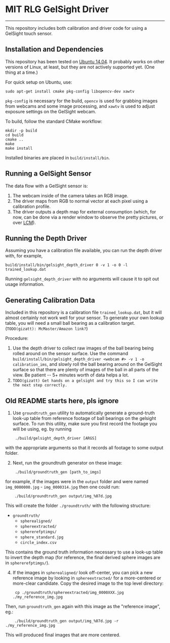 # MIT RLG GelSight Driver #

--------------------

This repository includes both calibration and driver code for using
a GelSight touch sensor.

## Installation and Dependencies ##

This repository has been tested on 
[Ubuntu 14.04](https://travis-ci.org/gizatt/gelsight_driver). It probably
works on other versions of Linux, at least, but they are not actively
supported yet. (One thing at a time.)

For quick setup on Ubuntu, use:

```
sudo apt-get install cmake pkg-config libopencv-dev xawtv
```

`pkg-config` is necessary for the build, `opencv` is used for grabbing
images from webcams and some image processing, and `xawtv` is used to
adjust exposure settings on the GelSight webcam.

To build, follow the standard CMake workflow:
```
mkdir -p build
cd build
cmake ..
make
make install
```

Installed binaries are placed in `build/install/bin`.

## Running a GelSight Sensor ##

The data flow with a GelSight sensor is:
1) The webcam inside of the camera takes an RGB image.
2) The driver maps from RGB to normal vector at each pixel using a calibration
profile.
3) The driver outputs a depth map for external consumption (which, for now,
can be done via a render window to observe the pretty pictures, or over
[LCM](https://lcm-proj.github.io/)).

## Running the Depth Driver ##

Assuming you have a calibration file available, you can run the
depth driver with, for example,

```build/install/bin/gelsight_depth_driver 0 -v 1 -o 0 -l trained_lookup.dat```

Running `gelsight_depth_driver` with no arguments will cause it to spit out
usage information.


## Generating Calibration Data ##

Included in this repository is a calibration file `trained_lookup.dat`, but
it will almost certainly not work well for your sensor. To generate your
own lookup table, you will need a small ball bearing as a calibration target.
(`TODO(gizatt): McMaster/Amazon link?`)

Procedure:
1. Use the depth driver to collect raw images of the ball bearing being
rolled around on the sensor surface. Use the command
```build/install/bin/gelsight_depth_driver <webcam #> -v 1 -o calibration_ims```,
and slowly roll the ball bearing around on the GelSight surface so that there are
plenty of images of the ball in all parts of the view. Be patient -- 5+ minutes
worth of data helps a lot.
2. `TODO(gizatt) Get hands on a gelsight and try this so I can write the next step
correctly.`

## Old README starts here, pls ignore

1. Use `groundtruth_gen` utility to automatically generate a
ground-truth look-up table from reference footage of ball bearings
on the gelsight surface. To run this utility, make sure you
first record the footage you will be using, eg. by running

        ./build/gelsight_depth_driver [ARGS]

  with the appropriate arguments so that it records all footage to some
  output folder.

2. Next, run the groundtruth generator on these image:

        ./build/groundtruth_gen [path_to_imgs]

  for example, if the images were in the `output` folder and were  named
  `img_0000000.jpg` - `img_0000314.jpg` then one could run:

        ./build/groundtruth_gen output/img_%07d.jpg

  This will create the folder `./groundtruth/` with the following structure:

  * `groundtruth/`
    * `spherealigned/`
    * `sphereextracted/`
    * `sphererefptimgs/`
    * `sphere_standard.jpg`
    * `circle_index.csv`

  This contains the ground truth information necessary to use a
  look-up table  to invert the depth map (for reference, the final
  derived sphere images are in `sphererefptimgs/`).

4. If the images in `spherealigned/` look off-center,
  you can pick a new reference
  image by looking in `sphereextracted/` for a more-centered or more-clear
  candidate. Copy the desired image to the top level directory:

        cp ./groundtruth/sphereextracted/img_0000XXX.jpg ./my_reference_img.jpg

  Then, run `groundtruth_gen` again with this image as the "reference
  image", eg.:

        ./build/groundtruth_gen output/img_%07d.jpg -r ./my_reference_img.jpg

  This will produced final images that are more centered.

